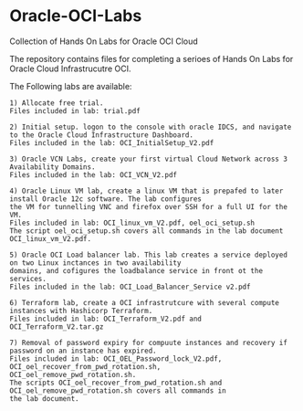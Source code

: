 # Oracle-OCI-Labs
Collection of Hands On Labs for Oracle OCI Cloud

The repository contains files for completing a serioes of Hands On Labs for Oracle Cloud Infrastrucutre OCI.

The Following labs are available:

    1) Allocate free trial. 
    Files included in lab: trial.pdf
    
    2) Initial setup. logon to the console with oracle IDCS, and navigate to the Oracle Cloud Infrastructure Dashboard.
    Files included in the lab: OCI_InitialSetup_V2.pdf
    
    3) Oracle VCN Labs, create your first virtual Cloud Network across 3 Availability Domains. 
    Files included in the lab: OCI_VCN_V2.pdf
    
    4) Oracle Linux VM lab, create a linux VM that is prepafed to later install Oracle 12c software. The lab configures 
    the VM for tunnelling VNC and firefox over SSH for a full UI for the VM. 
    Files included in lab: OCI_linux_vm_V2.pdf, oel_oci_setup.sh 
    The script oel_oci_setup.sh covers all commands in the lab document OCI_linux_vm_V2.pdf.
        
    5) Oracle OCI Load balancer lab. This lab creates a service deployed on two Linux inctances in two availability 
    domains, and cofigures the loadbalance service in front ot the services. 
    Files included in the lab: OCI_Load_Balancer_Service v2.pdf
    
    6) Terraform lab, create a OCI infrastrutcure with several compute instances with Hashicorp Terraform. 
    Files included in lab: OCI_Terraform_V2.pdf and OCI_Terraform_V2.tar.gz
    
    7) Removal of password expiry for compuute instances and recovery if password on an instance has expired. 
    Files included in lab: OCI_OEL_Password_lock_V2.pdf, OCI_oel_recover_from_pwd_rotation.sh, 
    OCI_oel_remove_pwd_rotation.sh. 
    The scripts OCI_oel_recover_from_pwd_rotation.sh and OCI_oel_remove_pwd_rotation.sh covers all commands in 
    the lab document.
    
